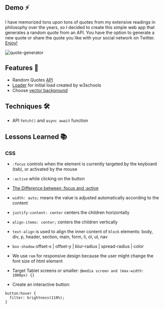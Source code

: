 ## Demo ⚡
I have memorized tons upon tons of quotes from my extensive readings in philosophy over the years, so I decided to create this simple web app that generates a random quote from an API. You have the option to generate a new quote or share the quote you like with your social network on Twitter. [Enjoy!](https://markmaksi74.github.io/quote-generator/)

![quote-generator](https://i.ibb.co/Bw4tHD9/quotes-generator.jpg)

## Features 🥁
- Random Quotes [API](https://type.fit/api/quotes)
- [Loader](https://www.w3schools.com/howto/howto_css_loader.asp) for initial load created by w3schools
- Choose [vector background](https://heropatterns.com/)

## Techniques 🛠
- API `fetch()` and `async await` function

## Lessons Learned 📚
### CSS
- `:focus` controls when the element is currently targeted by the keyboard (tab), or activated by the mouse

- `:active` while clicking on the button

- [The Difference between :focus and :active](https://stackoverflow.com/questions/1677990/what-is-the-difference-between-focus-and-active)

- `width: auto;` means the value is adjusted automatically according to the content

- `justify-content: center` centers the children horizontally

- `align-items: center;` centers the children vertically

- `text-align` is used to align the inner content of `block` elements: body, div, p, header, section, main, form, li, ol, ul, nav

- `box-shadow` offset-x | offset-y | blur-radius | spread-radius | color

- We use `rem` for responsive design because the user might change the font size of html element

- Target Tablet screens or smaller: `@media screen and (max-width: 1000px) {}`

- Create an interactive button:
```
button:hover {
  filter: brightness(110%);
}
```

